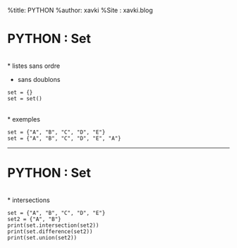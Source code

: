 %title: PYTHON
%author: xavki
%Site : xavki.blog


# PYTHON : Set


<br>
* listes sans ordre

* sans doublons

```
set = {}
set = set()
```

<br>
* exemples

```
set = {"A", "B", "C", "D", "E"}
set = {"A", "B", "C", "D", "E", "A"}
```

--------------------------------------------------


# PYTHON : Set


<br>
* intersections

```
set = {"A", "B", "C", "D", "E"}
set2 = {"A", "B"}
print(set.intersection(set2))
print(set.difference(set2))
print(set.union(set2))
```

